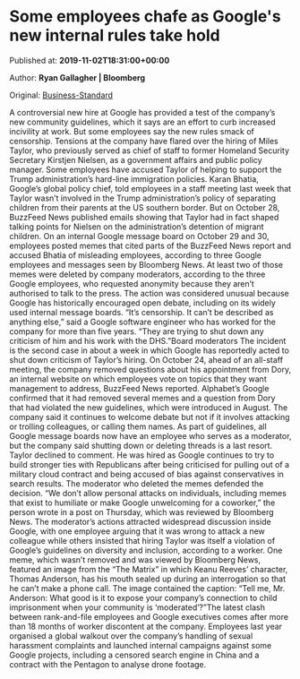 
# Some employees chafe as Google's new internal rules take hold

Published at: **2019-11-02T18:31:00+00:00**

Author: **Ryan Gallagher | Bloomberg**

Original: [Business-Standard](https://www.business-standard.com/article/international/some-employees-chafe-as-google-s-new-internal-rules-take-hold-119110300005_1.html)

A controversial new hire at Google has provided a test of the company’s new community guidelines, which it says are an effort to curb increased incivility at work. But some employees say the new rules smack of censorship.
Tensions at the company have flared over the hiring of Miles Taylor, who previously served as chief of staff to former Homeland Security Secretary Kirstjen Nielsen, as a government affairs and public policy manager. Some employees have accused Taylor of helping to support the Trump administration’s hard-line immigration policies.
Karan Bhatia, Google’s global policy chief, told employees in a staff meeting last week that Taylor wasn’t involved in the Trump administration’s policy of separating children from their parents at the US southern border. But on October 28, BuzzFeed News published emails showing that Taylor had in fact shaped talking points for Nielsen on the administration’s detention of migrant children.
On an internal Google message board on October 29 and 30, employees posted memes that cited parts of the BuzzFeed News report and accused Bhatia of misleading employees, according to three Google employees and messages seen by Bloomberg News.
At least two of those memes were deleted by company moderators, according to the three Google employees, who requested anonymity because they aren’t authorised to talk to the press. The action was considered unusual because Google has historically encouraged open debate, including on its widely used internal message boards.
“It’s censorship. It can’t be described as anything else,” said a Google software engineer who has worked for the company for more than five years. “They are trying to shut down any criticism of him and his work with the DHS.”Board moderators
The incident is the second case in about a week in which Google has reportedly acted to shut down criticism of Taylor’s hiring. On October 24, ahead of an all-staff meeting, the company removed questions about his appointment from Dory, an internal website on which employees vote on topics that they want management to address, BuzzFeed News reported.
Alphabet’s Google confirmed that it had removed several memes and a question from Dory that had violated the new guidelines, which were introduced in August. The company said it continues to welcome debate but not if it involves attacking or trolling colleagues, or calling them names.
As part of guidelines, all Google message boards now have an employee who serves as a moderator, but the company said shutting down or deleting threads is a last resort.
Taylor declined to comment. He was hired as Google continues to try to build stronger ties with Republicans after being criticised for pulling out of a military cloud contract and being accused of bias against conservatives in search results.
The moderator who deleted the memes defended the decision. “We don’t allow personal attacks on individuals, including memes that exist to humiliate or make Google unwelcoming for a coworker,” the person wrote in a post on Thursday, which was reviewed by Bloomberg News.
The moderator’s actions attracted widespread discussion inside Google, with one employee arguing that it was wrong to attack a new colleague while others insisted that hiring Taylor was itself a violation of Google’s guidelines on diversity and inclusion, according to a worker.
One meme, which wasn’t removed and was viewed by Bloomberg News, featured an image from the “The Matrix” in which Keanu Reeves’ character, Thomas Anderson, has his mouth sealed up during an interrogation so that he can’t make a phone call. The image contained the caption: “Tell me, Mr. Anderson: What good is it to expose your company’s connection to child imprisonment when your community is ‘moderated’?”The latest clash between rank-and-file employees and Google executives comes after more than 18 months of worker discontent at the company. Employees last year organised a global walkout over the company’s handling of sexual harassment complaints and launched internal campaigns against some Google projects, including a censored search engine in China and a contract with the Pentagon to analyse drone footage.
